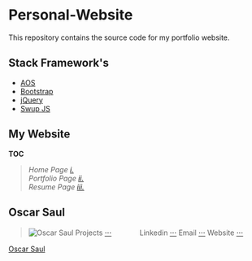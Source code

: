 # Personal-Website

This repository contains the source code for my portfolio website.

## Stack Framework's

- [AOS](https://michalsnik.github.io/aos/ "AOS Libary")
- [Bootstrap](https://getbootstrap.com/ "Bootstrap Libary")
- [jQuery](https://jquery.com/ "jQuery Libary")
- [Swup JS](https://swup.js.org/ "Swup Libary")

## My Website

**TOC**

> *Home Page* [*i.*](https://oscarsaul.ca/)  
> *Portfolio Page* [*ii.*](https://oscarsaul.ca/works)  
> *Resume Page* [*iii.*](https://oscarsaul.ca/resume) 


## Oscar Saul  
>![Oscar Saul](https://i.ibb.co/yYBZGfp/adasd.jpg)
Projects [⋅⋅⋅](https://github.com/oscarmmv)ㅤㅤㅤㅤ
Linkedin [⋅⋅⋅](https://www.linkedin.com/authwall?trk=gf&trkInfo=AQGKBkq2ZXGhaQAAAX-kiqzQ5U1qHBlr6eBxK2EfZ3p00nFwHrIUn5xyNePEekOomA8ilScbLx674AZwwPCQyWKAWfd-BMYeSufSuL4mZjUgbGAl83-1BSKJkKG3cz5AfMKMKPM=&originalReferer=https://oscarsaul.ca/&sessionRedirect=https%3A%2F%2Fwww.linkedin.com%2Fin%2Foscar-saul-96a3b7223%2F) 
Email [⋅⋅⋅](mailto:oscarsaul.mmv@gmail.com) 
Website [⋅⋅⋅](https://oscarsaul.ca/) 
<div class="badge-base LI-profile-badge" data-locale="en_US" data-size="large" data-theme="dark" data-type="HORIZONTAL" data-vanity="oscar-saul-96a3b7223" data-version="v1"><a class="badge-base__link LI-simple-link" href="https://ca.linkedin.com/in/oscar-saul-96a3b7223?trk=profile-badge">Oscar Saul</a></div>
              
